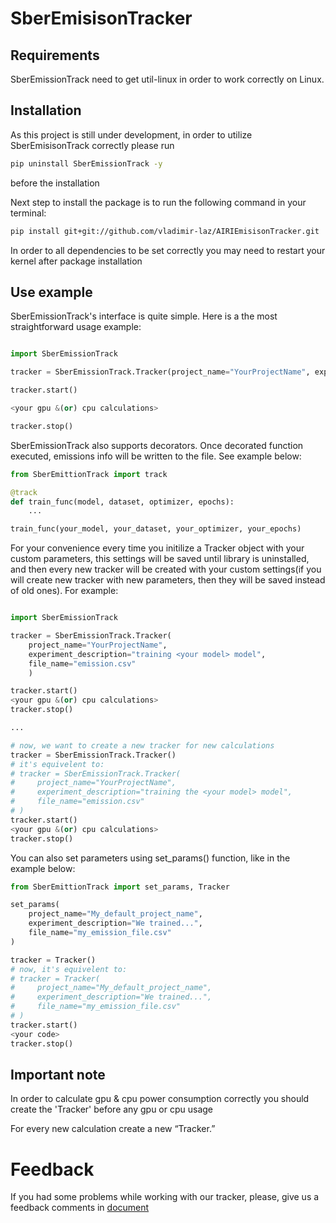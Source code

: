 # SberEmisisonTracker

## Requirements
SberEmissionTrack need to get util-linux in order to work correctly on Linux. 

##  Installation
As this project is still under development, in order to utilize SberEmisisonTrack correctly please run 
```bash
pip uninstall SberEmissionTrack -y
```
before the installation

Next step to install the package is to run the following command in your terminal:
```bash
pip install git+git://github.com/vladimir-laz/AIRIEmisisonTracker.git
```
In order to all dependencies to be set correctly you may need to restart your kernel after package installation
## Use example
SberEmissionTrack's interface is quite simple. Here is a the most straightforward usage example:
```python

import SberEmissionTrack

tracker = SberEmissionTrack.Tracker(project_name="YourProjectName", experiment_description="training the <your model> model")

tracker.start()

<your gpu &(or) cpu calculations>

tracker.stop()
```

SberEmissionTrack also supports decorators. Once decorated function executed, emissions info will be written to the file. See example below:
```python
from SberEmittionTrack import track

@track
def train_func(model, dataset, optimizer, epochs):
    ...

train_func(your_model, your_dataset, your_optimizer, your_epochs)
```


For your convenience every time you initilize a Tracker object with your custom parameters, this settings will be saved until library is uninstalled, and then every new tracker will be created with your custom settings(if you will create new tracker with new parameters, then they will be saved instead of old ones). For example:

```python

import SberEmissionTrack

tracker = SberEmissionTrack.Tracker(
    project_name="YourProjectName", 
    experiment_description="training <your model> model",
    file_name="emission.csv"
    )

tracker.start()
<your gpu &(or) cpu calculations>
tracker.stop()

...

# now, we want to create a new tracker for new calculations
tracker = SberEmissionTrack.Tracker()
# it's equivelent to:
# tracker = SberEmissionTrack.Tracker(
#     project_name="YourProjectName", 
#     experiment_description="training the <your model> model",
#     file_name="emission.csv"
# )
tracker.start()
<your gpu &(or) cpu calculations>
tracker.stop()

```

You can also set parameters using set_params() function, like in the example below:

```python
from SberEmittionTrack import set_params, Tracker

set_params(
    project_name="My_default_project_name",
    experiment_description="We trained...",
    file_name="my_emission_file.csv"
)

tracker = Tracker()
# now, it's equivelent to:
# tracker = Tracker(
#     project_name="My_default_project_name",
#     experiment_description="We trained...",
#     file_name="my_emission_file.csv"
# )
tracker.start()
<your code>
tracker.stop()
```



<!-- There is [sber_emission_tracker_guide.ipynb](https://github.com/vladimir-laz/AIRIEmisisonTracker/blob/704ff88468f6ad403d69a63738888e1a3c41f59b/guide/sber_emission_tracker_guide.ipynb)  - useful jupyter notebook with more examples and notes. We highly recommend to check it out beforehand. -->
## Important note
In order to calculate gpu & cpu power consumption correctly you should create the 'Tracker' before any gpu or cpu usage

For every new calculation create a new “Tracker.”

# Feedback
If you had some problems while working with our tracker, please, give us a feedback comments in [document](https://docs.google.com/spreadsheets/d/1927TwoFaW7R_IFC6-4xKG_sjlPUaYCX9vLqzrOsASB4/edit#gid=0)